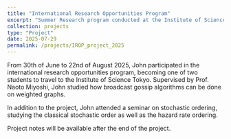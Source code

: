 ```yaml
---
title: "International Research Opportunities Program"
excerpt: "Summer Research program conducted at the Institute of Science Tokyo under Prof. Miyoshi<br/><img src='/images/Tokyo_City.jpg'>"
collection: projects
type: "Project"
date: 2025-07-29
permalink: /projects/IROP_project_2025
---
```


From 30th of June to 22nd of August 2025, John participated in the international research opportunities program, becoming one of two students to travel to the Institute of Science Tokyo. Supervised by Prof. Naoto Miyoshi, John studied how broadcast gossip algorithms can be done on weighted graphs. 

In addition to the project, John attended a seminar on stochastic ordering, studying the classical stochastic order as well as the hazard rate ordering. 

Project notes will be available after the end of the project. 
